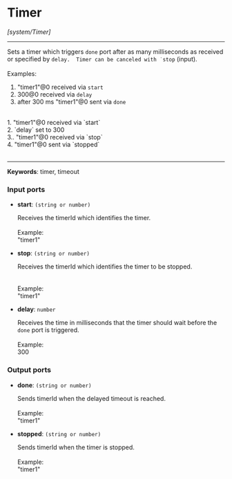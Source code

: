 # Timer

_[system/Timer]_

---

Sets a timer which triggers `done` port after as many milliseconds as received or specified by `delay.  Timer can be canceled with ˙stop` (input).<br>
<br>
Examples:<br>
1. "timer1"@0 received via `start`<br>
2. 300@0 received via `delay`<br>
3. after 300 ms "timer1"@0 sent via `done`<br>
<br>
1. "timer1"@0 received via `start`<br>
2. `delay` set to 300<br>
3.. "timer1"@0 received via `stop`<br>
4. "timer1"@0 sent via `stopped`<br>
<br>

---

__Keywords__: timer, timeout

### Input ports

* __start__: ` (string or number) `

    Receives the timerId which identifies the timer.<br>
    <br>
    Example:<br>
    "timer1"<br>


* __stop__: ` (string or number) `

    Receives the timerId which identifies the timer to be stopped.<br>
    <br>
    <br>
    Example:<br>
    "timer1"<br>


* __delay__: ` number `

    Receives the time in milliseconds that the timer should wait before the `done` port is triggered.<br>
    <br>
    Example: <br>
    300<br>

### Output ports

* __done__: ` (string or number) `

    Sends timerId when the delayed timeout is reached.<br>
    <br>
    Example:<br>
    "timer1" <br>


* __stopped__: ` (string or number) `

    Sends timerId when the timer is stopped.<br>
    <br>
    Example:<br>
    "timer1" <br>

